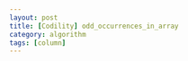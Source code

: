 ```yaml
---
layout: post
title: [Codility] odd_occurrences_in_array
category: algorithm
tags: [column]
---
```



